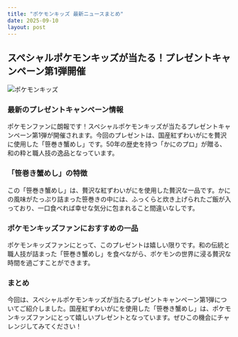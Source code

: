 ```yaml
---
title: "ポケモンキッズ 最新ニュースまとめ"
date: 2025-09-10
layout: post
---
```


## スペシャルポケモンキッズが当たる！プレゼントキャンペーン第1弾開催

![ポケモンキッズ](https://www.atpress.ne.jp/img/437060_1.jpg)

### 最新のプレゼントキャンペーン情報

ポケモンファンに朗報です！スペシャルポケモンキッズが当たるプレゼントキャンペーン第1弾が開催されます。今回のプレゼントは、国産紅ずわいがにを贅沢に使用した「笹巻き蟹めし」です。50年の歴史を持つ「かにのプロ」が贈る、和の粋と職人技の逸品となっています。

### 「笹巻き蟹めし」の特徴

この「笹巻き蟹めし」は、贅沢な紅ずわいがにを使用した贅沢な一品です。かにの風味がたっぷり詰まった笹巻きの中には、ふっくらと炊き上げられたご飯が入っており、一口食べれば幸せな気分に包まれること間違いなしです。

### ポケモンキッズファンにおすすめの一品

ポケモンキッズファンにとって、このプレゼントは嬉しい限りです。和の伝統と職人技が詰まった「笹巻き蟹めし」を食べながら、ポケモンの世界に浸る贅沢な時間を過ごすことができます。

### まとめ

今回は、スペシャルポケモンキッズが当たるプレゼントキャンペーン第1弾についてご紹介しました。国産紅ずわいがにを使用した「笹巻き蟹めし」は、ポケモンキッズファンにとって嬉しいプレゼントとなっています。ぜひこの機会にチャレンジしてみてください！